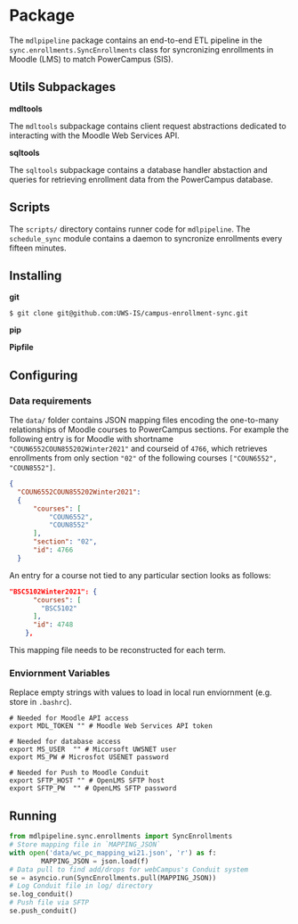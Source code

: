 # Package

The `mdlpipeline` package contains an end-to-end ETL pipeline in the `sync.enrollments.SyncEnrollments` class for syncronizing enrollments in Moodle (LMS) to match PowerCampus (SIS).

## Utils Subpackages

**mdltools**

The `mdltools` subpackage contains client request abstractions dedicated to interacting with the Moodle Web Services API.

**sqltools**

The `sqltools` subpackage contains a database handler abstaction and queries for retrieving enrollment data from the PowerCampus database.

## Scripts

The `scripts/` directory contains runner code for `mdlpipeline`. The `schedule_sync` module contains a daemon to syncronize enrollments every fifteen minutes.

## Installing

**git**

`$ git clone git@github.com:UWS-IS/campus-enrollment-sync.git`

**pip**

**Pipfile**

## Configuring

### Data requirements

The `data/` folder contains JSON mapping files encoding the one-to-many relationships of Moodle courses to PowerCampus sections. For example the following entry is for Moodle with shortname `"COUN6552COUN855202Winter2021"` and courseid of `4766`, which retrieves enrollments from only section `"02"` of the following courses `["COUN6552", "COUN8552"]`.

```json
{
  "COUN6552COUN855202Winter2021":
  {
      "courses": [
          "COUN6552",
          "COUN8552"
      ],
      "section": "02",
      "id": 4766
  }
```

An entry for a course not tied to any particular section looks as follows:

```json
"BSC5102Winter2021": {
      "courses": [
        "BSC5102"
      ],
      "id": 4748
    },
```

This mapping file needs to be reconstructed for each term.

### Enviornment Variables

Replace empty strings with values to load in local run enviornment (e.g. store in `.bashrc`).

```shell
# Needed for Moodle API access
export MDL_TOKEN "" # Moodle Web Services API token

# Needed for database access
export MS_USER  "" # Micorsoft UWSNET user
export MS_PW # Microsfot USENET password

# Needed for Push to Moodle Conduit
export SFTP_HOST "" # OpenLMS SFTP host
export SFTP_PW  "" # OpenLMS SFTP password
```

## Running

```python
from mdlpipeline.sync.enrollments import SyncEnrollments
# Store mapping file in `MAPPING_JSON`
with open('data/wc_pc_mapping_wi21.json', 'r') as f:
        MAPPING_JSON = json.load(f)
# Data pull to find add/drops for webCampus's Conduit system
se = asyncio.run(SyncEnrollments.pull(MAPPING_JSON))
# Log Conduit file in log/ directory
se.log_conduit()
# Push file via SFTP
se.push_conduit()
```
